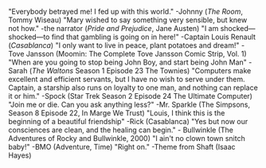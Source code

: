"Everybody betrayed me! I fed up with this world." -Johnny (*The Room*, Tommy Wiseau) 
"Mary wished to say something very sensible, but knew not how." -the narrator (*Pride and Prejudice*, Jane Austen)
"I am shocked—shocked—to find that gambling is going on in here!" -Captain Louis Renault (*Casablanca*)
"I only want to live in peace, plant potatoes and dream!" -Tove Jansson (Moomin: The Complete Tove Jansson Comic Strip, Vol. 1)
"When are you going to stop being John Boy, and start being John Man" -Sarah (*The Waltons* Season 1 Episode 23 The Townies)
"Computers make excellent and efficient servants, but I have no wish to serve under them. Captain, a starship also runs on loyalty to one man, and nothing can replace it or him." -Spock (Star Trek Season 2 Episode 24 The Ultimate Computer)
"Join me or die. Can you ask anything less?" -Mr. Sparkle (The Simpsons, Season 8 Episode 22, In Marge We Trust)
"Louis, I think this is the beginning of a beautiful friendship" -Rick (Casablanca)
"Yes but now our consciences are clean, and the healing can begin." - Bullwinkle (The Adventures of Rocky and Bullwinkle, 2000)
"I ain't no clown town snitch baby!" -BMO (Adventure, Time)
"Right on." -Theme from Shaft (Isaac Hayes)

